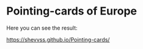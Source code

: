 # Pointing-cards of Europe

Here you can see the result: 

https://shevvss.github.io/Pointing-cards/


